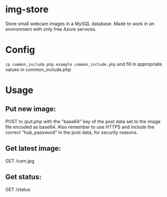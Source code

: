 # img-store

Store small webcam images in a MySQL database. Made to work in an environment with only free Azure
services.

# Config

`cp common_include.php.example common_include.php`
and fill in appropriate values in common_include.php

# Usage

## Put new image:
POST to /put.php with the "base64" key of the post data set to the image file encoded as base64.
Also remember to use HTTPS and include the correct "hub_password" in the post data, for security
reasons.

## Get latest image:
GET /cam.jpg

## Get status:
GET /status
